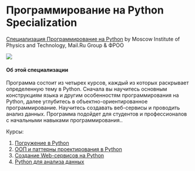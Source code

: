# Программирование на Python Specialization #

[Специализация Программирование на Python](https://www.coursera.org/specializations/programming-in-python) by Moscow Institute of Physics and Technology, Mail.Ru Group & ФРОО

<p>
    <a href="https://www.coursera.org/specializations/programming-in-python">
        <img src="https://github.com/VulpesCorsac/Coursera-Programming-in-Python/blob/master/Logo.png">
    </a>
</p>

#### Об этой специализации ####
Программа состоит из четырех курсов, каждый из которых раскрывает определенную тему в Python. Сначала вы научитесь основным конструкциям языка и другим особенностям программирования на Python, далее углубитесь в объектно-ориентированное программирование. Научитесь создавать веб-сервисы и проводить анализ данных. Программа подойдет для студентов и профессионалов с начальными навыками программирования..

Курсы:
1. [Погружение в Python](https://github.com/momsspaghettti/coursera-programming-in-python/tree/master/Python_1)
2. [ООП и паттерны проектирования в Python](https://github.com/momsspaghettti/coursera-programming-in-python/tree/master/Python_2)
3. [Создание Web-сервисов на Python](https://github.com/momsspaghettti/coursera-programming-in-python/tree/master/Python_3)
4. [Python для анализа данных](https://github.com/momsspaghettti/coursera-programming-in-python/tree/master/Python_4)
